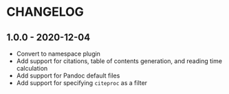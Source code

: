 CHANGELOG
=========

1.0.0 - 2020-12-04
------------------

* Convert to namespace plugin
* Add support for citations, table of contents generation, and reading time calculation
* Add support for Pandoc default files
* Add support for specifying `citeproc` as a filter

